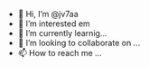  - 👋 Hi, I’m @jv7aa
- 👀 I’m interested  em
- 🌱 I’m currently learnig...
- 💞️ I’m looking to collaborate on ...
- 📫 How to reach me ...

<!---
jv7aa/jv7aa is a ✨ special ✨ repository because its `README.md` (this file) appears on your GitHub profile.
You can click the Preview link to take a look at your changes.
--->
